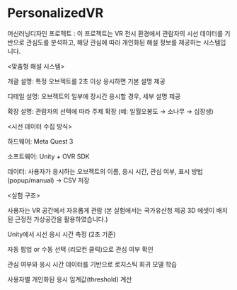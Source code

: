 # PersonalizedVR
머신러닝디자인 프로젝트 : 이 프로젝트는 VR 전시 환경에서 관람자의 시선 데이터를 기반으로 관심도를 분석하고, 해당 관심에 따라 개인화된 해설 정보를 제공하는 시스템입니다.

<맞춤형 해설 시스템>

개괄 설명: 특정 오브젝트를 2초 이상 응시하면 기본 설명 제공

디테일 설명: 오브젝트의 일부에 장시간 응시할 경우, 세부 설명 제공

확장 설명: 관람자의 선택에 따라 주제 확장 (예: 일월오봉도 → 소나무 → 십장생)

<시선 데이터 수집 방식>

하드웨어: Meta Quest 3 

소프트웨어: Unity + OVR SDK

데이터: 사용자가 응시하는 오브젝트의 이름, 응시 시간, 관심 여부, 표시 방법(popup/manual) → CSV 저장

<실험 구조>

사용자는 VR 공간에서 자유롭게 관람 (본 실험에서는 국가유산청 제공 3D 에셋이 배치된 근정전 가상공간을 활용하였습니다.)

Unity에서 시선 응시 시간 측정 (2초 기준)

자동 팝업 or 수동 선택 (리모컨 클릭)으로 관심 여부 확인

관심 여부와 응시 시간 데이터를 기반으로 로지스틱 회귀 모델 학습

사용자별 개인화된 응시 임계값(threshold) 계산
